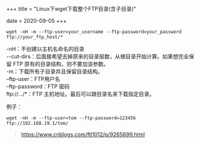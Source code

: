 +++
title = "Linux下wget下载整个FTP目录(含子目录)"

date = 2020-09-05
+++
```shell
wget -nH -m --ftp-user=your_username --ftp-password=your_password ftp://your_ftp_host/*
```

-nH：不创建以主机名命名的目录  
--cut-dirs：后面接希望去掉原来的目录层数，从根目录开始计算。如果想完全保留 FTP 原有的目录结构，则不要加该参数。  
-m：下载所有子目录并且保留目录结构。  
–ftp-user：FTP用户名  
–ftp-password：FTP 密码  
ftp://.../*：FTP 主机地址。最后可以跟目录名来下载指定目录。

例子：

```shell
wget -nH -m --ftp-user=tom --ftp-password=123456 ftp://192.168.19.1/tom/
```

> https://www.cnblogs.com/ftl1012/p/9265699.html
